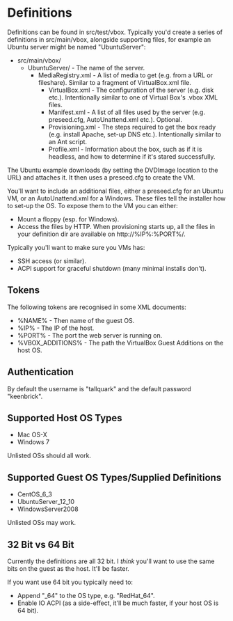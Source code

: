Definitions
===
Definitions can be found in src/test/vbox. Typically you'd create a series of definitions in src/main/vbox, alongside supporting files, for example an Ubuntu server might be named "UbuntuServer":

* src/main/vbox/
    * UbuntuServer/         - The name of the server.
        * MediaRegistry.xml - A list of media to get (e.g. from a URL or fileshare). Similar to a fragment of VirtualBox.xml file.
            * VirtualBox.xml    - The configuration of the server (e.g. disk etc.). Intentionally similar to one of Virtual Box's .vbox XML files.
            * Manifest.xml      - A list of all files used by the server (e.g. preseed.cfg, AutoUnattend.xml etc.). Optional.
            * Provisioning.xml  - The steps required to get the box ready (e.g. install Apache, set-up DNS etc.). Intentionally similar to an Ant script.
            * Profile.xml       - Information about the box, such as if it is headless, and how to determine if it's stared successfully.

The Ubuntu example downloads (by setting the DVDImage location to the URL) and attaches it. It then uses a preseed.cfg to create the VM.

You'll want to include an additional files, either a preseed.cfg for an Ubuntu VM, or an AutoUnattend.xml for a Windows. These files tell the installer how to set-up the OS.  To expose them to the VM you can either:

* Mount a floppy (esp. for Windows).
* Access the files by HTTP. When provisioning starts up, all the files in your definition dir are available on http://%IP%:%PORT%/.

Typically you'll want to make sure you VMs has:

* SSH access (or similar).
* ACPI support for graceful shutdown (many minimal installs don't).

Tokens
---
The following tokens are recognised in some XML documents:

* %NAME% - Then name of the guest OS.
* %IP% - The IP of the host.
* %PORT% - The port the web server is running on.
* %VBOX_ADDITIONS% - The path the VirtualBox Guest Additions on the host OS.

Authentication
---
By default the username is "tallquark" and the default password "keenbrick".

Supported Host OS Types
---
* Mac OS-X
* Windows 7

Unlisted OSs should all work.

Supported Guest OS Types/Supplied Definitions
---
* CentOS_6_3
* UbuntuServer_12_10
* WindowsServer2008

Unlisted OSs may work.

32 Bit vs 64 Bit
---
Currently the definitions are all 32 bit. I _think_ you'll want to use the same bits on the guest as the host. It'll be faster.

If you want use 64 bit you typically need to:

- Append "_64" to the OS type, e.g. "RedHat_64".
- Enable IO ACPI (as a side-effect, it'll be much faster, if your host OS is 64 bit).

